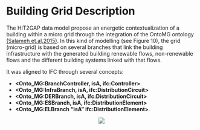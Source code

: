 # Building Grid Description


The HIT2GAP data model propose an energetic contextualization of a building within a micro grid through the integration of the OntoMG ontology [(Salameh et.al,2015)][@Salameh2015]. In this kind of modelling (see Figure 10), the grid (micro-grid) is based on several branches that link the building infrastructure with the generated building renewable flows, non-renewable flows and the different building systems linked with that flows.

It was aligned to IFC through several concepts:
- **<Onto_MG:BranchController, isA, ifc:Controller>**
- **<Onto_MG:InfraBranch, isA, ifc:DistributionCircuit>**
- **<Onto_MG:DERBranch, isA, ifc:DistributionCircuit>**
- **<Onto_MG:ESBranch, isA, ifc:DistributionElement>**
- **<Onto_MG:ELBranch “isA” ifc:DistributionElement>**.


 <div style="text-align:center">
      <img src="http://www.plantuml.com/plantuml/png/DSan3i8m3030hy036akCR1Ig0aihL1uG4gkrb3YHOullquNrxaWSaaKqIOTDjROpWFYlMqat-rX32OKLMLqe6UwFvJHUvcvuT_DhUWxNvKyJAsJV50LY2GrgygoM4_H6AHAler2yOGj2LQcmgtl-0000"/>
  </div>


  [@Salameh2015]: http://dx.doi.org/10.1007/978-3-319-23868-5_33 "Salameh, K., Chbeir, R.,Camblong, H., Tekli, G., Vechiu, I. (2015): A Generic Ontology-Based Information Model for Better Management of Microgrids. Springer International Publishing, 451--466."
